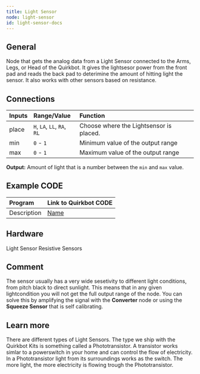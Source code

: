 ```yaml
---
title: Light Sensor
node: light-sensor
id: light-sensor-docs
---
```


## General
Node that gets the analog data from a Light Sensor connected to the Arms, Legs, or Head of the Quirkbot. It gives the lightsesor power from the front pad and reads the back pad to deterimine the amount of hitting light the sensor. It also works with other sensors based on resistance.


## Connections

Inputs     | Range/Value                 | Function
:----------|:----------------------------|:--------
place      | `H`, `LA`, `LL`, `RA`, `RL` | Choose where the Lightsensor is placed.
min        | `0` - `1`                   | Minimum value of the output range
max        | `0` - `1`                   | Maximum value of the output range

**Output:** Amount of light that is a number between the `min` and `max` value.

## Example CODE

Program | Link to Quirkbot CODE
:-------|:---------------------
Description | [Name](http://code.quirkbot.com/program/5655f35bd66de10100d133a9 "Go to Quirkbot CODE")

## Hardware
Light Sensor
Resistive Sensors

## Comment
The sensor usually has a very wide sesetivity to different light conditions, from pitch black to direct sunlight. This means that in any given lightcondition you will not get the full output range of the node. You can solve this by amplifying the signal with the **Converter** node or using the **Squeeze Sensor** that is self calibrating.

## Learn more
There are different types of Light Sensors. The type we ship with the Quirkbot Kits is something called a Phototransistor. A transistor works simlar to a powerswitch in your home and can control the flow of electricity. In a Phototransistor light from its surroundings works as the switch. The more light, the more electricity is flowing trough the Phototransistor.
